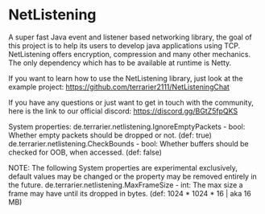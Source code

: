 # NetListening
A super fast Java event and listener based networking library,
the goal of this project is to help its users to develop java applications using TCP.
NetListening offers encryption, compression and many other mechanics.
The only dependency which has to be available at runtime is Netty.

If you want to learn how to use the NetListening library, just look at the example project: https://github.com/terrarier2111/NetListeningChat

If you have any questions or just want to get in touch with the community, here is the link to our official discord: https://discord.gg/BGtZ5fpQKS

System properties:
de.terrarier.netlistening.IgnoreEmptyPackets - bool: Whether empty packets should be dropped or not.           (def: true)
de.terrarier.netlistening.CheckBounds        - bool: Whether buffers should be checked for OOB, when accessed. (def: false)

NOTE: The following System properties are experimental exclusively, default values may be changed or the property may be removed entirely in the future.
de.terrarier.netlistening.MaxFrameSize       -  int: The max size a frame may have until its dropped in bytes. (def: 1024 * 1024 * 16 | aka 16 MB)
